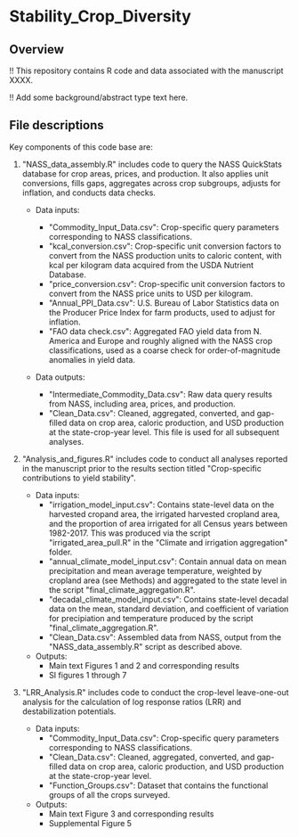 # Stability_Crop_Diversity

## Overview

!! This repository contains R code and data associated with the manuscript XXXX. 

!! Add some background/abstract type text here. 


## File descriptions

Key components of this code base are: 

1. "NASS_data_assembly.R" includes code to query the NASS QuickStats database for crop areas, prices, and production. It also applies unit conversions, fills gaps, aggregates across crop subgroups, adjusts for inflation, and conducts data checks.
	- Data inputs:  
		- "Commodity_Input_Data.csv": Crop-specific query parameters corresponding to NASS classifications.       
		- "kcal_conversion.csv": Crop-specific unit conversion factors to convert from the NASS production units to caloric content, with kcal per kilogram data acquired from the USDA Nutrient Database.  
		- "price_conversion.csv": Crop-specific unit conversion factors to convert from the NASS price units to USD per kilogram.  
		- "Annual_PPI_Data.csv": U.S. Bureau of Labor Statistics data on the Producer Price Index for farm products, used to adjust for inflation. 
		- "FAO data check.csv": Aggregated FAO yield data from N. America and Europe and roughly aligned with the NASS crop classifications, used as a coarse check for order-of-magnitude anomalies in yield data.  
              
	- Data outputs:  
		- "Intermediate_Commodity_Data.csv": Raw data query results from NASS, including area, prices, and production.  
		- "Clean_Data.csv": Cleaned, aggregated, converted, and gap-filled data on crop area, caloric production, and USD production at the state-crop-year level. This file is used for all subsequent analyses.  

2. "Analysis_and_figures.R" includes code to conduct all analyses reported in the manuscript prior to the results section titled "Crop-specific contributions to yield stability".  
	- Data inputs:  
		- "irrigation_model_input.csv": Contains state-level data on the harvested cropand area, the irrigated harvested cropland area, and the proportion of area irrigated for all Census years between 1982-2017. This was produced via the script "irrigated_area_pull.R" in the "Climate and irrigation aggregation" folder.  
		- "annual_climate_model_input.csv": Contain annual data on mean precipitation and mean average temperature, weighted by cropland area (see Methods) and aggregated to the state level in the script "final_climate_aggregation.R".  
		- "decadal_climate_model_input.csv": Contains state-level decadal data on the mean, standard deviation, and coefficient of variation for precipiation and temperature produced by the script "final_climate_aggregation.R".
		- "Clean_Data.csv": Assembled data from NASS, output from the "NASS_data_assembly.R" script as described above. 
	- Outputs: 
		- Main text Figures 1 and 2 and corresponding results
		- SI figures 1 through 7 

3. "LRR_Analysis.R" includes code to conduct the crop-level leave-one-out analysis for the calculation of log response ratios (LRR) and destabilization potentials. 
	- Data inputs:  
		- "Commodity_Input_Data.csv": Crop-specific query parameters corresponding to NASS classifications.  
		- "Clean_Data.csv": Cleaned, aggregated, converted, and gap-filled data on crop area, caloric production, and USD production at the state-crop-year level.  
		- "Function_Groups.csv": Dataset that contains the functional groups of all the crops surveyed.  
	- Outputs:  
		- Main text Figure 3 and corresponding results 
		- Supplemental Figure 5  
